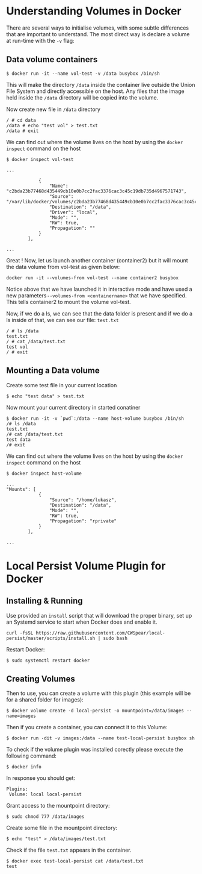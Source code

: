 # Understanding Volumes in Docker

There are several ways to initialise volumes, with some subtle differences that are important to understand. 
The most direct way is declare a volume at run-time with the `-v` flag:

## Data volume containers

```
$ docker run -it --name vol-test -v /data busybox /bin/sh
```

This will make the directory `/data` inside the container live outside the Union File System and directly accessible on the host. 
Any files that the image held inside the `/data` directory will be copied into the volume. 

Now create new file in `/data` directory

```
/ # cd data
/data # echo "test vol" > test.txt
/data # exit
```


We can find out where the volume lives on the host by using the `docker inspect` command on the host

```
$ docker inspect vol-test

...

            {
                "Name": "c2bda23b77468d435449cb10e0b7cc2fac3376cac3c45c19db735d4967571743",
                "Source": "/var/lib/docker/volumes/c2bda23b77468d435449cb10e0b7cc2fac3376cac3c45c19db735d4967571743/_data",
                "Destination": "/data",
                "Driver": "local",
                "Mode": "",
                "RW": true,
                "Propagation": ""
            }
        ],

...
```

Great ! Now, let us launch another container (container2) but it will mount the data volume from vol-test as given below:


```
docker run -it --volumes-from vol-test --name container2 busybox
```

Notice above that we have launched it in interactive mode and have used a new parameters `--volumes-from <containername>` that we have specified. 
This tells container2 to mount the volume vol-test.

Now, if we do a ls, we can see that the data folder is present and if we do a ls inside of that, we can see our file: `test.txt`

```
/ # ls /data
test.txt
/ # cat /data/test.txt 
test vol
/ # exit
```

## Mounting a Data volume

Create some test file in your current location

```
$ echo "test data" > test.txt
```

Now mount your current directory in started conatiner

```
$ docker run -it -v `pwd`:/data --name host-volume busybox /bin/sh
/# ls /data
test.txt
/# cat /data/test.txt
test data
/# exit
```

We can find out where the volume lives on the host by using the `docker inspect` command on the host

```
$ docker inspect host-volume

...
"Mounts": [
            {
                "Source": "/home/lukasz",
                "Destination": "/data",
                "Mode": "",
                "RW": true,
                "Propagation": "rprivate"
            }
        ],

...
```
# Local Persist Volume Plugin for Docker
## Installing & Running
Use provided an `install` script that will download the proper binary, set up an Systemd service to start when Docker does and enable it.
```
curl -fsSL https://raw.githubusercontent.com/CWSpear/local-persist/master/scripts/install.sh | sudo bash

```
Restart Docker:
```
$ sudo systemctl restart docker
```

## Creating Volumes

Then to use, you can create a volume with this plugin (this example will be for a shared folder for images):
```
$ docker volume create -d local-persist -o mountpoint=/data/images --name=images
```
Then if you create a container, you can connect it to this Volume:
```
$ docker run -dit -v images:/data --name test-local-persist busybox sh
```
To check if the volume plugin was installed corectly please execute the following command:

```
$ docker info

```
In response you should get:

```
Plugins: 
 Volume: local local-persist

```

Grant access to the mountpoint directory:

```
$ sudo chmod 777 /data/images
```

Create some file in the mountpoint directory:

```
$ echo "test" > /data/images/test.txt
```
Check if the file `test.txt` appears in the container.

```
$ docker exec test-local-persist cat /data/test.txt
test
```

